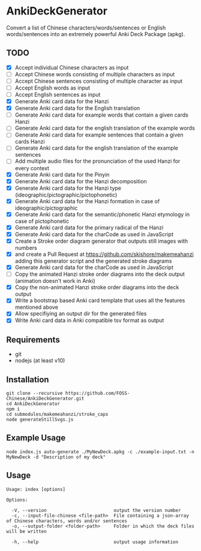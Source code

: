 # AnkiDeckGenerator

Convert a list of Chinese characters/words/sentences or English words/sentences into an extremely powerful Anki Deck Package (apkg).

## TODO
- [x] Accept individual Chinese characters as input
- [ ] Accept Chinese words consisting of multiple characters as input
- [ ] Accept Chinese sentences consisting of multiple character as input
- [ ] Accept English words as input
- [ ] Accept English sentences as input
- [x] Generate Anki card data for the Hanzi
- [x] Generate Anki card data for the English translation
- [ ] Generate Anki card data for example words that contain a given cards Hanzi
- [ ] Generate Anki card data for the english translation of the example words
- [ ] Generate Anki card data for example sentences that contain a given cards Hanzi
- [ ] Generate Anki card data for the english translation of the example sentences
- [ ] Add multiple audio files for the pronunciation of the used Hanzi for every context
- [x] Generate Anki card data for the Pinyin
- [x] Generate Anki card data for the Hanzi decomposition
- [x] Generate Anki card data for the Hanzi type (ideographic/pictographic/pictophonetic)
- [x] Generate Anki card data for the Hanzi formation in case of ideographic/pictographic
- [x] Generate Anki card data for the semantic/phonetic Hanzi etymology in case of pictophonetic
- [x] Generate Anki card data for the primary radical of the Hanzi
- [x] Generate Anki card data for the charCode as used in JavaScript
- [x] Create a Stroke order diagram generator that outputs still images with numbers
- [x] and create a Pull Request at https://github.com/skishore/makemeahanzi adding this generator script and the generated stroke diagrams
- [x] Generate Anki card data for the charCode as used in JavaScript
- [ ] Copy the animated Hanzi stroke order diagrams into the deck output (animation doesn't work in Anki)
- [x] Copy the non-animated Hanzi stroke order diagrams into the deck output
- [x] Write a bootstrap based Anki card template that uses all the features mentioned above
- [x] Allow specifiying an output dir for the generated files
- [x] Write Anki card data in Anki compatible tsv format as output

## Requirements
- git
- nodejs (at least v10)

## Installation
```
git clone --recursive https://github.com/FOSS-Chinese/AnkiDeckGenerator.git
cd AnkiDeckGenerator
npm i
cd submodules/makemeahanzi/stroke_caps
node generateStillSvgs.js
```

## Example Usage
```
node index.js auto-generate ./MyNewDeck.apkg -c ./example-input.txt -n MyNewDeck -d "Description of my deck"
```

## Usage
```
Usage: index [options]

Options:

  -V, --version                         output the version number
  -c, --input-file-chinese <file-path>  File containing a json-array of Chinese characters, words and/or sentences
  -o, --output-folder <folder-path>     Folder in which the deck files will be written

  -h, --help                            output usage information
```

